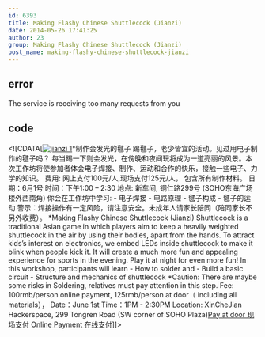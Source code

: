 ```yaml
---
id: 6393
title: Making Flashy Chinese Shuttlecock (Jianzi)
date: 2014-05-26 17:41:25
author: 23
group: Making Flashy Chinese Shuttlecock (Jianzi)
post_name: making-flashy-chinese-shuttlecock-jianzi
---
```


## error
The service is receiving too many requests from you

## code
 <!\[CDATA\[[![jianzi 1](http://139.162.84.35/wp-content/uploads/2014/05/jianzi-1.jpg)](http://139.162.84.35/wp-content/uploads/2014/05/jianzi-1.jpg)\*制作会发光的毽子 踢毽子，老少皆宜的活动。见过用电子制作的毽子吗？ 每当踢一下则会发光，在傍晚和夜间玩将成为一道亮丽的风景。本次工作坊将使参加者体会电子焊接、制作、运动和合作的快乐，接触一些电子、力学的知识。 费用: 网上支付100元/人,现场支付125元/人， 包含所有制作材料。 日期：6月1号 时间：下午1:00 – 2:30 地点: 新车间, 铜仁路299号 (SOHO东海广场楼外西南角) 你会在工作坊中学习: - 电子焊接 - 电路原理 - 毽子构成 - 毽子的运动 警示：焊接操作有一定风险，请注意安全。未成年人请家长陪同（陪同家长不另外收费）。 \*Making Flashy Chinese Shuttlecock (Jianzi) Shuttlecock is a traditional Asian game in which players aim to keep a heavily weighted shuttlecock in the air by using their bodies, apart from the hands. To attract kids’s interest on electronics, we embed LEDs inside shuttlecock to make it blink when people kick it. It will create a much more fun and appealing experience for sports in the evening. Play it at night for even more fun! In this workshop, participants will learn - How to solder and - Build a basic circuit - Structure and mechanics of shuttlecock \*Caution: There are maybe some risks in Soldering, relatives must pay attention in this step. Fee: 100rmb/person online payment, 125rmb/person at door（ including all materials）， Date：June 1st Time：1PM - 2:30PM Location: XinCheJian Hackerspace, 299 Tongren Road (SW corner of SOHO Plaza)[Pay at door 现场支付](http://xinchejian.com/event2/upcoming-workshop/?ee=224) [Online Payment 在线支付](http://www.vasee.com/event/view.jsp?inid=ff80808145f542f0014637dcfc62238e "报名参加")\]\]> 
